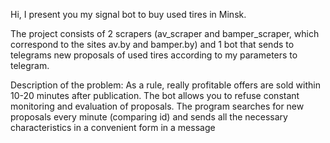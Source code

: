 Hi, I present you my signal bot to buy used tires in Minsk.

The project consists of 2 scrapers (av_scraper and bamper_scraper, which correspond to the sites av.by and bamper.by) and 1 bot that sends to telegrams new proposals 
of used tires according to my parameters to telegram.

Description of the problem: 
As a rule, really profitable offers are sold within 10-20 minutes after publication. The bot allows you to refuse constant monitoring and evaluation of proposals.
The program searches for new proposals every minute (comparing id) and sends all the necessary characteristics in a convenient form in a message
